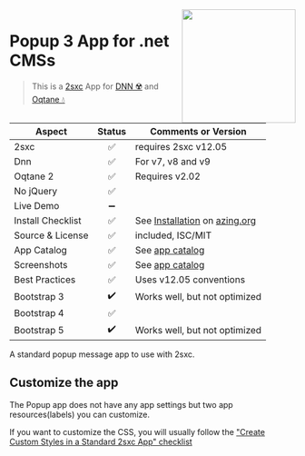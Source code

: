 <image src="app-icon.png" align="right" width="200px">

# Popup 3 App for .net CMSs

> This is a [2sxc](https://2sxc.org) App for [DNN ☢️](https://www.dnnsoftware.com/) and [Oqtane 💧](https://www.oqtane.org/)


| Aspect              | Status | Comments or Version |
| ------------------- | :----: | ------------------- |
| 2sxc                | ✅    | requires 2sxc v12.05
| Dnn                 | ✅    | For v7, v8 and v9
| Oqtane 2            | ✅    | Requires v2.02
| No jQuery           | ✅    | 
| Live Demo           | ➖    |
| Install Checklist   | ✅    | See [Installation](https://azing.org/2sxc/r/hTIJS1Vg) on [azing.org](https://azing.org/2sxc)
| Source & License    | ✅    | included, ISC/MIT
| App Catalog         | ✅    | See [app catalog](https://2sxc.org/en/apps/app/popup-app-v2-for-2sxc)
| Screenshots         | ✅    | See [app catalog](https://2sxc.org/en/apps/app/popup-app-v2-for-2sxc)
| Best Practices      | ✅    | Uses v12.05 conventions
| Bootstrap 3         | ✔️    | Works well, but not optimized
| Bootstrap 4         | ✅    |
| Bootstrap 5         | ✔️    | Works well, but not optimized

A standard popup message app to use with 2sxc.

## Customize the app

The Popup app does not have any app settings but two app resources(labels) you can customize.

If you want to customize the CSS, you will usually follow the ["Create Custom Styles in a Standard 2sxc App" checklist](https://azing.org/2sxc/r/gg_aB9FD)


